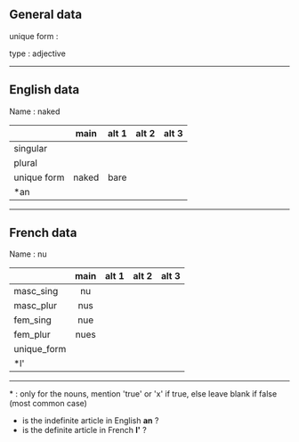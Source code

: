 ## General data

unique form :

type : adjective

---

## English data

Name : naked

|             | main  | alt 1 | alt 2 | alt 3 |
| :---------- | :---: | :---: | :---: | ----- |
| singular    |       |       |       |       |
| plural      |       |       |       |       |
| unique form | naked | bare  |       |       |
| \*an        |       |       |       |       |

---

## French data

Name : nu

|             | main | alt 1 | alt 2 | alt 3 |
| :---------- | :--: | :---: | :---: | :---: |
| masc_sing   |  nu  |       |       |       |
| masc_plur   | nus  |       |       |       |
| fem_sing    | nue  |       |       |       |
| fem_plur    | nues |       |       |       |
| unique_form |      |       |       |       |
| \*l'        |      |       |       |       |

---

\* : only for the nouns, mention 'true' or 'x' if true, else leave blank if false (most common case)

- is the indefinite article in English **an** ?
- is the definite article in French **l'** ?
